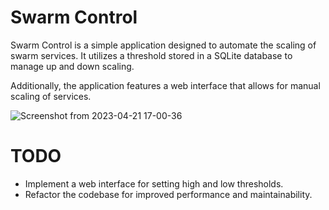 # Swarm Control
Swarm Control is a simple application designed to automate the scaling of swarm services. It utilizes a threshold stored in a SQLite database to manage up and down scaling.

Additionally, the application features a web interface that allows for manual scaling of services.


![Screenshot from 2023-04-21 17-00-36](https://user-images.githubusercontent.com/26994700/233656337-a6d531d8-1a71-4aab-8016-c57fdf86edaa.png)


# TODO

- Implement a web interface for setting high and low thresholds.
- Refactor the codebase for improved performance and maintainability.

